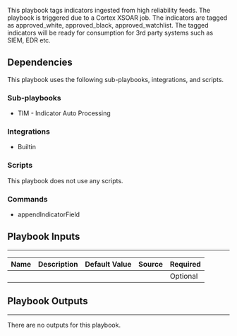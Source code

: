 This playbook tags indicators ingested from high reliability feeds. The playbook is triggered due to a Cortex XSOAR job. The indicators are tagged as approved_white, approved_black, approved_watchlist. The tagged indicators will be ready for consumption for 3rd party systems such as SIEM, EDR etc.

## Dependencies
This playbook uses the following sub-playbooks, integrations, and scripts.

### Sub-playbooks
* TIM - Indicator Auto Processing

### Integrations
* Builtin

### Scripts
This playbook does not use any scripts.

### Commands
* appendIndicatorField

## Playbook Inputs
---

| **Name** | **Description** | **Default Value** | **Source** | **Required** |
| --- | --- | --- | --- | --- |
|  |  |  |  | Optional |

## Playbook Outputs
---
There are no outputs for this playbook.

<!-- Playbook PNG image comes here -->